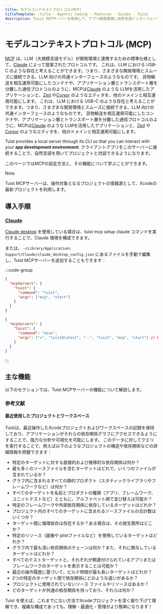 ```yaml
---
title: モデルコンテキストプロトコル(MCP)
titleTemplate: :title · Agentic coding · Features · Guides · Tuist
description: Tuist MCPサーバーを使用して、アプリ開発環境に自然言語インターフェースを導入する方法を学びましょう。
---
```


# モデルコンテキストプロトコル (MCP)

[MCP](https://www.claudemcp.com) は、LLM（大規模言語モデル）が開発環境と連携するための標準仕様として、[Claude](https://claude.ai) によって提案されたプロトコルです。
これは、LLM における USB-C のような存在と考えることができます。つまり、さまざまな開発環境とスムーズに接続できる、LLM 向けの共通インターフェースのようなものです。
貨物輸送を相互運用可能にしたコンテナや、アプリケーション層とトランスポート層を分離した通信プロトコルのように、MCPは[Claude](https://claude.ai/) のような LLMを活用したアプリケーションと、[Zed](https://zed.dev) や[Cursor](https://www.cursor.com) のようなエディタを、他のドメインと相互運用可能にします。
これは、LLM における USB-C のような存在と考えることができます。つまり、さまざまな開発環境とスムーズに接続できる、LLM 向けの共通インターフェースのようなものです。
貨物輸送を相互運用可能にしたコンテナや、アプリケーション層とトランスポート層を分離した通信プロトコルのように、MCPは[Claude](https://claude.ai/) のような LLMを活用したアプリケーションと、[Zed](https://zed.dev) や[Cursor](https://www.cursor.com) のようなエディタを、他のドメインと相互運用可能にします。

Tuist provides a local server through its CLI so that you can interact with your **app development environment**.
クライアントアプリをこのサーバーに接続することで、自然言語を用いてプロジェクトと対話できるようになります。

このページではMCPの設定方法と、その機能について学ぶことができます。

> [!NOTE]
> Tuist MCPサーバーは、操作対象となるプロジェクトの情報源として、Xcodeの最新プロジェクトを利用します。

## 導入手順

### [Claude](https://claude.ai)

[Claude desktop](https://claude.ai/download) を使用している場合は、<LocalizedLink href="/cli/mcp/setup/claude">tuist mcp setup claude</LocalizedLink> コマンドを実行することで、Claude 環境を構成できます。

または、 `~/Library/Application\ Support/Claude/claude_desktop_config.json` にあるファイルを手動で編集し、Tuist MCPサーバーを追加することもできます：

:::code-group

```json [Global Tuist installation (e.g. Homebrew)]
{
  "mcpServers": {
    "tuist": {
      "command": "tuist",
      "args": ["mcp", "start"]
    }
  }
}
```

```json [Mise installation]
{
  "mcpServers": {
    "tuist": {
      "command": "mise",
      "args": ["x", "tuist@latest", "--", "tuist", "mcp", "start"] // Or tuist@x.y.z to fix the version
    }
  }
}
```

:::

## 主な機能

以下のセクションでは、Tuist MCPサーバーの機能について解説します。

### 参考文献

#### 最近使用したプロジェクトとワークスペース

Tuistは、最近操作したXcodeプロジェクトおよびワークスペースの記録を保持しており、アプリケーションがそれらの依存関係グラフにアクセスできるようにすることで、強力な分析や可視化を可能にします。 このデータに対してクエリを実行することで、例えば以下のようなプロジェクトの構造や依存関係などの詳細情報を把握できます：

- 特定のターゲットに対する直接的および推移的な依存関係は何か？
- 最も多くのソースファイルを含むターゲットはどれで、いくつのファイルが含まれているか？
- グラフ内に含まれるすべての静的プロダクト（スタティックライブラリやフレームワークなど）は何か？
- すべてのターゲットを名前とプロダクトの種類（アプリ、フレームワーク、ユニットテストなど）とともに、アルファベット順で並び替えは可能か？
- 特定のフレームワークや外部依存関係に依存しているターゲットはどれか？
- プロジェクト内のすべてのターゲットに含まれるソースファイルの合計数はいくつか？
- ターゲット間に循環依存は存在するか？ある場合は、その発生箇所はどこか？
- 特定のリソース（画像や plistファイルなど）を使用しているターゲットはどれか？
- グラフ内で最も深い依存関係のチェーンは何か？また、それに関与しているターゲットはどれか？
- すべてのテストターゲットと、それぞれが関連付けられているアプリまたはフレームワークのターゲットを表示することは可能か？
- 最近の操作履歴に基づいて、ビルド時間が最も長いターゲットはどれか？
- 2つの特定のターゲット間で依存関係にどのような違いがあるか？
- プロジェクトに使用されていないソース ファイルやリソースはあるか？
- どのターゲットが共通の依存関係を持っており、それらは何か？

Tuist を使えば、これまでにない方法でXcodeプロジェクトを深く掘り下げて理解でき、複雑な構成であっても、理解・最適化・管理がより簡単になります！
